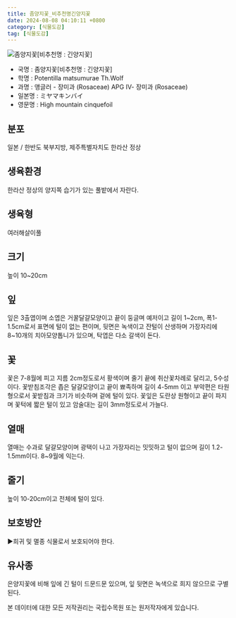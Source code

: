 ```yaml
---
title: 좀양지꽃_비추천명긴양지꽃
date: 2024-08-08 04:10:11 +0800
category: [식물도감]
tag: [식물도감]
---
```




![좀양지꽃[비추천명 : 긴양지꽃]](/fileUpload/plants/basic/Rosaceae/Potentilla/13413/1_th2.JPG)
- 국명 : 좀양지꽃[비추천명 : 긴양지꽃]
- 학명 : Potentilla matsumurae Th.Wolf
- 과명 : 앵글러 - 장미과 (Rosaceae) APG Ⅳ- 장미과 (Rosaceae)
- 일본명 : ミヤマキンバイ
- 영문명 : High mountain cinquefoil


## 분포
일본 / 한반도 북부지방, 제주특별자치도 한라산 정상
## 생육환경
한라산 정상의 양지쪽 습기가 있는 풀밭에서 자란다.
## 생육형
여러해살이풀 
## 크기
높이 10~20cm
## 잎
잎은 3출엽이며 소엽은 거꿀달걀모양이고 끝이 둥글며 예저이고 길이 1~2cm, 폭1-1.5cm로서 표면에 털이 없는 편이며, 뒷면은 녹색이고 잔털이 산생하며 가장자리에 8~10개의 치아모양톱니가 있으며, 탁엽은 다소 갈색이 돈다.
## 꽃
꽃은 7-8월에 피고 지름 2cm정도로서 황색이며 줄기 끝에 취산꽃차례로 달리고, 5수성이다. 꽃받침조각은 좁은 달걀모양이고 끝이 뾰족하며 길이 4-5mm 이고 부악편은 타원형으로서 꽃받침과 크기가 비슷하며 겉에 털이 있다. 꽃잎은 도란상 원형이고 끝이 파지며 꽃턱에 짧은 털이 있고 암술대는 길이 3mm정도로서 가늘다.
## 열매
열매는 수과로 달걀모양이며 광택이 나고 가장자리는 밋밋하고 털이 없으며 길이 1.2-1.5mm이다. 8~9월에 익는다. 
## 줄기
높이 10-20cm이고 전체에 털이 있다.
## 보호방안
▶희귀 및 멸종 식물로서 보호되어야 한다.
## 유사종
은양지꽃에 비해 잎에 긴 털이 드문드문 있으며, 잎 뒷면은 녹색으로 희지 않으므로 구별된다. 






본 데이터에 대한 모든 저작권리는 국립수목원 또는 원저작자에게 있습니다.
